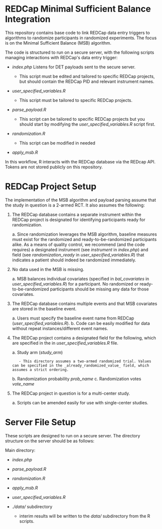 # REDCap Minimal Sufficient Balance Integration

This repository contains base code to link REDCap data entry triggers to algorithms to randomize participants in randomized experiments. 
The focus is on the Minimal Sufficient Balance (MSB) algorithm. 


The code is structured to run on a secure server, with the following scripts managing interactions with REDCap's data entry trigger:

- _index.php_ Listens for DET payloads sent to the secure server. 

     - This script must be edited and tailored to specific REDCap projects, but should contain the REDCap PID and relevant instrument names.
     
- _user_specified_variables.R_

     - This script must be tailored to specific REDCap projects. 
     
- _parse_payload.R_

     - This script can be tailored to specific REDCap projects but you should start by modifying the _user_specified_variables.R_ script first. 

- _randomization.R_

     - This script can be modified in needed 

- _apply_msb.R_

In this workflow, R interacts with the REDCap database via the REDcap API. Tokens are not stored publicly on this repository.




# REDCap Project Setup

The implementation of the MSB algorithm and payload parsing assume that the study in question is a 2-armed RCT. 
It also assumes the following:

1. The REDCap database contains a separate instrument within the REDCap project is designated for identifying participants ready for randomization.

     a. Since randomization leverages the MSB algorithm, baseline measures must exist for the randomized and ready-to-be-randomized participants alike. As a means of quality control, we recommend (and the code requires) a designated instrument (see _instrument_ in _index.php_) and field (see _randomization_ready_ in _user_specified_variables.R_) that indicates a patient should indeed be randomized immediately.

2. No data used in the MSB is missing. 

     a. MSB balances individual covariates (specified in _bal_covariates_ in _user_specified_variables.R_) for a participant. No randomized or ready-to-be-randomized participants should be missing any data for those covariates.
     
3. The REDCap database contains multiple events and that MSB covariates are stored in the baseline event.

     a. Users must specify the baseline event name from REDCap (_user_specified_variables.R_).
     b. Code can be easily modified for data without repeat instances/different event names.

4. The REDCap project contains a designated field for the following, which are specified in the in _user_specified_variables.R_ file.

     a. Study arm (_study_arm_) 
          
          - This directory assumes a two-armed randomized trial. Values can be specified in the _already_randomized_value_ field, which assumes a strict ordering. 
    
     b. Randomization probability _prob_name_
     c. Randomization votes _vote_name_ 

5. The REDCap project in question is for a multi-center study. 

     a. Scripts can be amended easily for use with single-center studies.



# Server File Setup

These scripts are designed to run on a secure server. 
The directory structure on the server should be as follows:

Main directory: 

- _index.php_
- _parse_payload.R_
- _randomization.R_
- _apply_msb.R_
- _user_specified_variables.R_
- _./data/_ subdirectory

     - interim results will be written to the _data/_ subdirectory from the R scripts.
     
     
     
  
